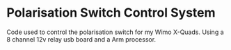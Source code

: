# Polarisation Switch Control System
Code used to control the polarisation switch for my Wimo X-Quads.
Using a 8 channel 12v relay usb board and a Arm processor.
